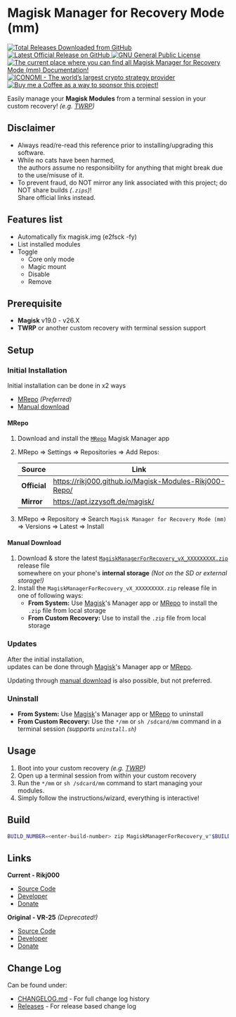 # Magisk Manager for Recovery Mode (mm)
<p align="left">
    <a href="https://github.com/Rikj000/Magisk-Manager-for-Recovery-Mode/releases">
        <img src="https://img.shields.io/github/downloads/Rikj000/Magisk-Manager-for-Recovery-Mode/total?label=Total%20Downloads&logo=github" alt="Total Releases Downloaded from GitHub">
    </a> <a href="https://github.com/Rikj000/Magisk-Manager-for-Recovery-Mode/releases/latest">
        <img src="https://img.shields.io/github/v/release/Rikj000/Magisk-Manager-for-Recovery-Mode?include_prereleases&label=Latest%20Release&logo=github" alt="Latest Official Release on GitHub">
    </a> <a href="https://github.com/Rikj000/Magisk-Manager-for-Recovery-Mode/blob/master/License.md">
        <img src="https://img.shields.io/github/license/Rikj000/Magisk-Manager-for-Recovery-Mode?label=License&logo=gnu" alt="GNU General Public License">
    </a> <a href="https://github.com/Rikj000/Magisk-Manager-for-Recovery-Mode#magisk-manager-for-recovery-mode-mm">
        <img src="https://img.shields.io/badge/Docs-mm-blue?logo=libreoffice&logoColor=white" alt="The current place where you can find all Magisk Manager for Recovery Mode (mm) Documentation!">
    </a><a href="https://www.iconomi.com/register?ref=zQQPK">
        <img src="https://img.shields.io/badge/Join-ICONOMI-blue?logo=bitcoin&logoColor=white" alt="ICONOMI - The world’s largest crypto strategy provider">
    </a> <a href="https://www.buymeacoffee.com/Rikj000">
        <img src="https://img.shields.io/badge/-Buy%20me%20a%20Coffee!-FFDD00?logo=buy-me-a-coffee&logoColor=black" alt="Buy me a Coffee as a way to sponsor this project!">
    </a>
</p>

Easily manage your **Magisk Modules** from a terminal session in your custom recovery! *(e.g. [TWRP](https://twrp.me/))*


## Disclaimer
- Always read/re-read this reference prior to installing/upgrading this software.
- While no cats have been harmed,   
    the authors assume no responsibility for anything that might break due to the use/misuse of it.
- To prevent fraud, do NOT mirror any link associated with this project; do NOT share builds *(`.zips`)*!   
    Share official links instead.


## Features list
- Automatically fix magisk.img (e2fsck -fy)
- List installed modules
- Toggle
  - Core only mode
  - Magic mount
  - Disable
  - Remove


## Prerequisite
- **Magisk** v19.0 - v26.X
- **TWRP** or another custom recovery with terminal session support

## Setup

### Initial Installation
Initial installation can be done in x2 ways
- [MRepo](#mrepo) *(Preferred)*
- [Manual download](#manual-download)

#### MRepo
1. Download and install the [`MRepo`](https://github.com/MRepoApp/MRepo) Magisk Manager app
2. MRepo => Settings => Repositories => Add Repos:   
   
   | Source       | Link                                                   |
   |--------------|--------------------------------------------------------|
   | **Official** | https://rikj000.github.io/Magisk-Modules-Rikj000-Repo/ |
   | **Mirror**   | https://apt.izzysoft.de/magisk/                        |
3. MRepo => Repository => Search `Magisk Manager for Recovery Mode (mm)` => Versions => Latest => Install

#### Manual Download
1. Download & store the latest [`MagiskManagerForRecovery_vX_XXXXXXXXX.zip`](https://github.com/Rikj000/Magisk-Manager-for-Recovery-Mode/releases/latest) release file   
   somewhere on your phone's **internal storage** *(Not on the SD or external storage!)*
2. Install the `MagiskManagerForRecovery_vX_XXXXXXXXX.zip` release file in one of following ways:
    - **From System:** Use [Magisk](https://github.com/topjohnwu/Magisk)'s Manager app or [MRepo](https://github.com/MRepoApp/MRepo) to install the `.zip` file from local storage
    - **From Custom Recovery:** Use to install the `.zip` file from local storage

### Updates
After the initial installation,   
updates can be done through [Magisk](https://github.com/topjohnwu/Magisk)'s Manager app or [MRepo](https://github.com/MRepoApp/MRepo).

Updating through [manual download](#manual-download) is also possible, but not preferred.

### Uninstall
- **From System:** Use [Magisk](https://github.com/topjohnwu/Magisk)'s Manager app or [MRepo](https://github.com/MRepoApp/MRepo) to uninstall
- **From Custom Recovery:** Use the `*/mm` or `sh /sdcard/mm` command in a terminal session *(supports `uninstall.sh`)*


## Usage
1. Boot into your custom recovery *(e.g. [TWRP](https://twrp.me/))*
2. Open up a terminal session from within your custom recovery
3. Run the `*/mm` or `sh /sdcard/mm` command to start managing your modules. 
4. Simply follow the instructions/wizard, everything is interactive!


## Build
```bash
BUILD_NUMBER=<enter-build-number> zip MagiskManagerForRecovery_v"$BUILD_NUMBER"_"$(date +'%Y%m%d0')" -9r * -x .*
```


## Links
**Current - Rikj000**
- [Source Code](https://github.com/Rikj000/Magisk-Manager-for-Recovery-Mode)
- [Developer](https://github.com/Rikj000)
- [Donate](https://www.buymeacoffee.com/Rikj000)

**Original - VR-25** *(Deprecated!)*
- [Source Code](https://github.com/VR-25/mm)
- [Developer](https://github.com/VR-25)
- [Donate](https://paypal.me/vr25xda)


## Change Log
Can be found under: 
- [CHANGELOG.md](https://github.com/Rikj000/Magisk-Manager-for-Recovery-Mode/blob/master/CHANGELOG.md) - For full change log history 
- [Releases](https://github.com/Rikj000/Magisk-Manager-for-Recovery-Mode/releases) - For release based change log
